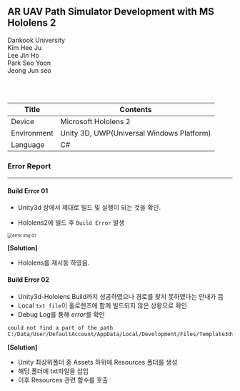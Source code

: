 ## AR UAV Path Simulator Development with MS Hololens 2 

Dankook University <br>Kim Hee Ju <br>Lee Jin Ho <br>Park Seo Yoon<br>Jeong Jun seo <br>



<br><br>



| Title       | Contents                                  |
| ----------- | ----------------------------------------- |
| Device      | Microsoft Hololens 2                      |
| Environment | Unity 3D, UWP(Universal Windows Platform) |
| Language    | C#                                        |



### Error Report

------

#### Build Error 01

- Unity3d 상에서 제대로 빌드 및 실행이 되는 것을 확인.

* Hololens2에 빌드 후  `Build Error`  발생

<img src="https://user-images.githubusercontent.com/19165180/117533337-312a4900-b027-11eb-8004-9d1e883b5d07.jpg" alt="error img 01" style="zoom:67%;" />



**[Solution]** 

* Hololens를 재시동 하였음.





#### **Build Error 02**

* Unity3d-Hololens Build까지 성공하였으나 경로를 찾지 못하였다는 안내가 뜸
* Local `txt file`이 홀로렌즈에 함께 빌드되지 않은 상황으로 확인
* Debug Log를 통해 *error*를 확인

```
could not find a part of the path
C:/Data/User/DefaultAccount/AppData/Local/Development/Files/Template3dvs.release_arm64.mobile/.assets/text/path.txt
```



**[Solution]** 

* Unity 최상위폴더 중 Assets 하위에 Resources 폴더를 생성
* 해당 폴더에 txt파일을 삽입
* 이후 Resources 관련 함수를 호출



